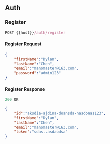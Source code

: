 ## Auth
### Register

```js
POST {{host}}/auth/register
```

#### Register Request
```json
{
    "firstName":"Dylan",
    "lastName":"Chen",
    "email":"manomaster@163.com",
    "password":"admin123"
}
```

#### Register Response

```js
200 OK
```

```json
{
    "id":"aksdia-ajdina-doansda-nasdonas123",
    "firstName":"Dylan",
    "lastName":"Chen",
    "email":"manomaster@163.com",
    "token":"sdas..asdaodsa"
}
```